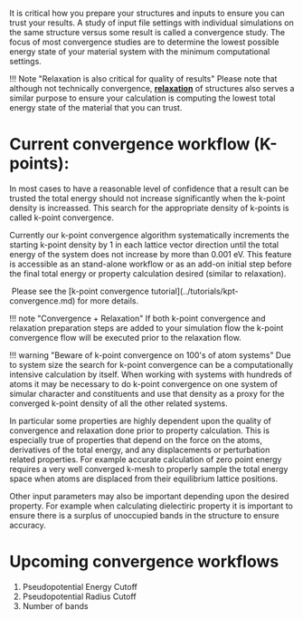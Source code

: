 <!-- TODO by MH -->

It is critical how you prepare your structures and inputs to ensure you can trust your results. A study of input file settings with individual simulations on the same structure versus some result is called a convergence study.  The focus of most convergence studies are to determine the lowest possible energy state of your material system with the minimum computational settings.

!!! Note "Relaxation is also critical for quality of results"
    Please note that although not technically convergence, [**relaxation**](structural-relaxation.md) of structures also serves a similar purpose to ensure your calculation is computing the lowest total energy state of the material that you can trust.

# Current convergence workflow (K-points):

In most cases to have a reasonable level of confidence that a result can be trusted the total energy should not increase significantly when the k-point density is increassed.  This search for the appropriate density of k-points is called k-point convergence.

Currently our k-point convergence algorithm systematically increments the starting k-point density by 1 in each lattice vector direction until the total energy of the system does not increase by more than 0.001 eV.  This feature is accessible as an stand-alone workflow or as an add-on initial step before the final total energy or property calculation desired (similar to relaxation).

<img data-gifffer="/images/AddKpointConvergence.gif" />
Please see the [k-point convergence tutorial](../tutorials/kpt-convergence.md) for more details.

!!! note "Convergence + Relaxation"
    If both k-point convergence and relaxation preparation steps are added to your simulation flow the k-point convergence flow will be executed prior to the relaxation flow.

!!! warning "Beware of k-point convergence on 100's of atom systems"
    Due to system size the search for k-point convergence can be a computationally intensive calculation by itself.  When working with systems with hundreds of atoms it may be necessary to do k-point convergence on one system of simular character and constituents and use that density as a proxy for the converged k-point density of all the other related systems.

In particular some properties are highly dependent upon the quality of convergence and relaxation done prior to property calculation.  This is especially true of properties that depend on the force on the atoms, derivatives of the total energy, and any displacements or perturbation related properties.  For example accurate calculation of zero point energy requires a very well converged k-mesh to properly sample the total energy space when atoms are displaced from their equilibrium lattice positions.

Other input parameters may also be important depending upon the desired property.  For example when calculating dielectiric property it is important to ensure there is a surplus of unoccupied bands in the structure to ensure accuracy.

# Upcoming convergence workflows
1. Pseudopotential Energy Cutoff
2. Pseudopotential Radius Cutoff
3. Number of bands
